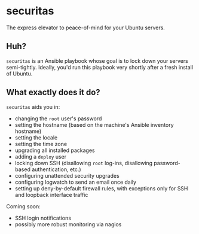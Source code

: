 # securitas

The express elevator to peace-of-mind for your Ubuntu servers.

## Huh?

`securitas` is an Ansible playbook whose goal is to lock down your servers
semi-tightly. Ideally, you'd run this playbook very shortly after a fresh
install of Ubuntu.

## What exactly does it do?

`securitas` aids you in:

- changing the `root` user's password
- setting the hostname (based on the machine's Ansible inventory hostname)
- setting the locale
- setting the time zone
- upgrading all installed packages
- adding a `deploy` user
- locking down SSH (disallowing `root` log-ins, disallowing password-based authentication, etc.)
- configuring unattended security upgrades
- configuring logwatch to send an email once daily
- setting up deny-by-default firewall rules, with exceptions only for SSH and loopback interface traffic

Coming soon:

- SSH login notifications
- possibly more robust monitoring via nagios
